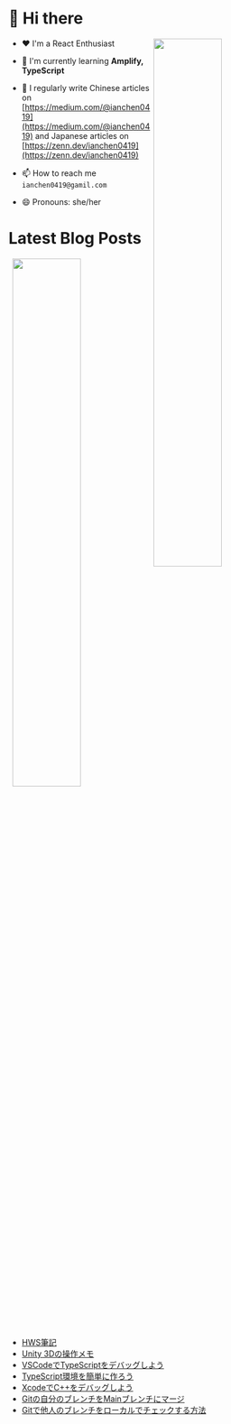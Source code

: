 # 👋 Hi there

<p><img align="right" width="49%" src="https://github-readme-stats.vercel.app/api/top-langs?username=ianchen0419&show_icons=true&locale=en&layout=compact&count_private=false"/></p>


- ❤️ I'm a React Enthusiast

- 🌱 I'm currently learning **Amplify, TypeScript**

- 📝 I regularly write Chinese articles on [https://medium.com/@ianchen0419](https://medium.com/@ianchen0419) and Japanese articles on [https://zenn.dev/ianchen0419](https://zenn.dev/ianchen0419)

- 📫 How to reach me `ianchen0419@gamil.com`

- 😄 Pronouns: she/her 

# Latest Blog Posts

<p><img align="right" width="49%" src="https://github-readme-stats.vercel.app/api?username=ianchen0419&show_icons=true"/></p>

<!-- BLOG-POST-LIST:START -->
- [HWS筆記](https://zenn.dev/ianchen0419/books/694e3641f3fb00)
- [Unity 3Dの操作メモ](https://zenn.dev/ianchen0419/articles/f24102019e179b)
- [VSCodeでTypeScriptをデバッグしよう](https://zenn.dev/ianchen0419/articles/9cea09eafa3d75)
- [TypeScript環境を簡単に作ろう](https://zenn.dev/ianchen0419/articles/abafa9b02fde8a)
- [XcodeでC++をデバッグしよう](https://zenn.dev/ianchen0419/articles/18be5800352bf4)
- [Gitの自分のブレンチをMainブレンチにマージ](https://zenn.dev/ianchen0419/articles/62d807402ea3e1)
- [Gitで他人のブレンチをローカルでチェックする方法](https://zenn.dev/ianchen0419/articles/a893bb17bd3879)
<!-- BLOG-POST-LIST:END -->
